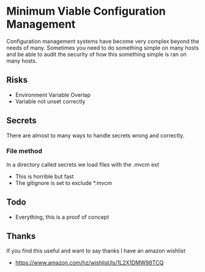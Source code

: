 # Minimum Viable Configuration Management

Configuration management systems have become very complex beyond the needs of
many. Sometimes you need to do something simple on many hosts and be able to
audit the security of how this something simple is ran on many hosts.

## Risks

* Environment Variable Overlap
* Variable not unset correctly

## Secrets

There are almost to many ways to handle secrets wrong and correctly.

### File method

In a directory called secrets we load files with the .mvcm ext

* This is horrible but fast
* The gitignore is set to exclude *.mvcm

## Todo

* Everything, this is a proof of concept

## Thanks

If you find this useful and want to say thanks I have an amazon wishlist

- https://www.amazon.com/hz/wishlist/ls/1L2X1DMW98TCQ
